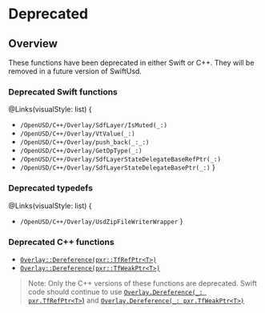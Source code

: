 # Deprecated

## Overview

These functions have been deprecated in either Swift or C++. They will be removed in a future version of SwiftUsd. 


### Deprecated Swift functions
@Links(visualStyle: list) {
  - ``/OpenUSD/C++/Overlay/SdfLayer/IsMuted(_:)``
  - ``/OpenUSD/C++/Overlay/VtValue(_:)``
  - ``/OpenUSD/C++/Overlay/push_back(_:_:)``
  - ``/OpenUSD/C++/Overlay/GetOpType(_:)``
  - ``/OpenUSD/C++/Overlay/SdfLayerStateDelegateBaseRefPtr(_:)``
  - ``/OpenUSD/C++/Overlay/SdfLayerStateDelegateBasePtr(_:)``
}


### Deprecated typedefs
@Links(visualStyle: list) {
  - ``/OpenUSD/C++/Overlay/UsdZipFileWriterWrapper``
}

### Deprecated C++ functions
- [`Overlay::Dereference(pxr::TfRefPtr<T>)`](doc:OpenUSD/Overlay/Dereference-3t65r)
- [`Overlay::Dereference(pxr::TfWeakPtr<T>)`](doc:OpenUSD/Overlay/Dereference-9or49)
> Note: Only the C++ versions of these functions are deprecated. Swift code should continue to use [`Overlay.Dereference(_: pxr.TfRefPtr<T>`)](doc:OpenUSD/C++/Overlay/Dereference(_:)-67vpz) and [`Overlay.Dereference(_: pxr.TfWeakPtr<T>)`](doc:OpenUSD/C++/Overlay/Dereference(_:)-3edgv)
